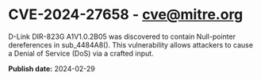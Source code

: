 # CVE-2024-27658 - cve@mitre.org

D-Link DIR-823G A1V1.0.2B05 was discovered to contain Null-pointer dereferences in sub_4484A8(). This vulnerability allows attackers to cause a Denial of Service (DoS) via a crafted input.

**Publish date:** 2024-02-29
